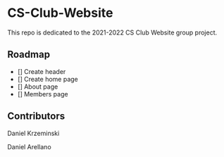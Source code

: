 # CS-Club-Website

This repo is dedicated to the 2021-2022 CS Club Website group project.

## Roadmap 

- [] Create header
- [] Create home page
- [] About page
- [] Members page 

## Contributors

Daniel Krzeminski

Daniel Arellano
